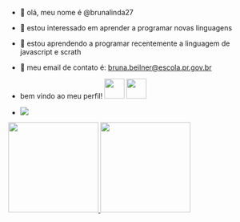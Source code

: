 

- 👋 olá, meu nome é @brunalinda27
- 👀 estou interessado em aprender a programar novas linguagens
- 🌱 estou aprendendo a programar recentemente a linguagem de javascript e scrath
- 💞️ meu email de contato é: bruna.beilner@escola.pr.gov.br
- bem vindo ao meu perfil!
<img src="https://cdn.jsdelivr.net/gh/devicons/devicon/icons/java/java-original.svg" width="40" height="40"/> <img src="https://cdn.jsdelivr.net/gh/devicons/devicon/icons/linux/linux-original.svg" width="40" height="40"/>

- <a href="https://instagram.com/gi4comelli" target="_blank"><img src="https://img.shields.io/badge/-Instagram-%23E4405F?style=for-the-badge&logo=instagram&logoColor=white" target="_blank"></a>

<div>
<a href="https://github.com/brunalinda27">
<img height="180em" src="https://github-readme-stats.vercel.app/api/top-langs/?username=brunalinda27&layout=compact&langs_count=7&theme=dracula"/>
<img height="180em" src="https://github-readme-stats.vercel.app/api?username=brunalinda27&show_icons=true&theme=dracula&include_all_commits=true&count_private=true"/>
</div>

  
